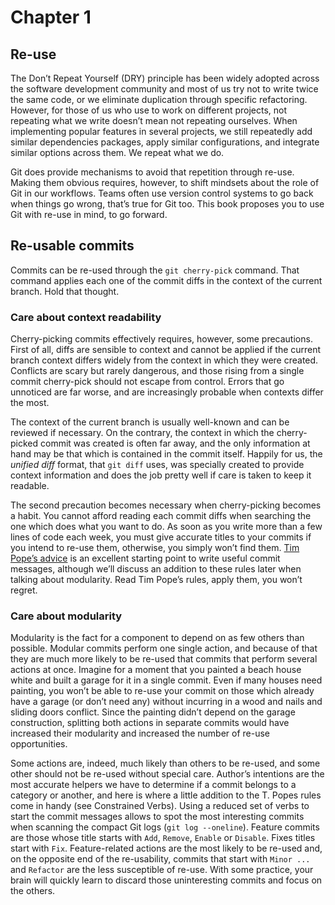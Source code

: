 Chapter 1
=========

Re-use
------

The Don’t Repeat Yourself (DRY) principle has been widely adopted across the software development community and most of us try not to write twice the same code, or we eliminate duplication through specific refactoring. However, for those of us who use to work on different projects, not repeating what we write doesn’t mean not repeating ourselves. When implementing popular features in several projects, we still repeatedly add similar dependencies packages, apply similar configurations, and integrate similar options across them. We repeat what we do.

Git does provide mechanisms to avoid that repetition through re-use. Making them obvious requires, however, to shift mindsets about the role of Git in our workflows. Teams often use version control systems to go back when things go wrong, that’s true for Git too. This book proposes you to use Git with re-use in mind, to go forward.

Re-usable commits
-----------------

Commits can be re-used through the `git cherry-pick` command. That command applies each one of the commit diffs in the context of the current branch. Hold that thought.

### Care about context readability

Cherry-picking commits effectively requires, however, some precautions. First of all, diffs are sensible to context and cannot be applied if the current branch context differs widely from the context in which they were created. Conflicts are scary but rarely dangerous, and those rising from a single commit cherry-pick should not escape from control. Errors that go unnoticed are far worse, and are increasingly probable when contexts differ the most.

The context of the current branch is usually well-known and can be reviewed if necessary. On the contrary, the context in which the cherry-picked commit was created is often far away, and the only information at hand may be that which is contained in the commit itself. Happily for us, the _unified diff_ format, that `git diff` uses, was specially created to provide context information and does the job pretty well if care is taken to keep it readable.

The second precaution becomes necessary when cherry-picking becomes a habit. You cannot afford reading each commit diffs when searching the one which does what you want to do. As soon as you write more than a few lines of code each week, you must give accurate titles to your commits if you intend to re-use them, otherwise, you simply won’t find them. [Tim Pope’s advice][tpope] is an excellent starting point to write useful commit messages, although we’ll discuss an addition to these rules later when talking about modularity. Read Tim Pope’s rules, apply them, you won’t regret.

  [tpope]: http://tbaggery.com/2008/04/19/a-note-about-git-commit-messages.html

### Care about modularity

Modularity is the fact for a component to depend on as few others than possible. Modular commits perform one single action, and because of that they are much more likely to be re-used that commits that perform several actions at once. Imagine for a moment that you painted a beach house white and built a garage for it in a single commit. Even if many houses need painting, you won’t be able to re-use your commit on those which already have a garage (or don’t need any) without incurring in a wood and nails and sliding doors conflict. Since the painting didn’t depend on the garage construction, splitting both actions in separate commits would have increased their modularity and increased the number of re-use opportunities.

Some actions are, indeed, much likely than others to be re-used, and some other should not be re-used without special care. Author’s intentions are the most accurate helpers we have to determine if a commit belongs to a category or another, and here is where a little addition to the T. Popes rules come in handy (see Constrained Verbs). Using a reduced set of verbs to start the commit messages allows to spot the most interesting commits when scanning the compact Git logs (`git log --oneline`). Feature commits are those whose title starts with `Add`, `Remove`, `Enable` or `Disable`. Fixes titles start with `Fix`. Feature-related actions are the most likely to be re-used and, on the opposite end of the re-usability, commits that start with `Minor ...` and `Refactor` are the less susceptible of re-use. With some practice, your brain will quickly learn to discard those uninteresting commits and focus on the others.
